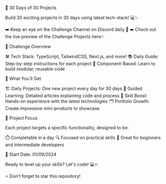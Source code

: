 🚀 30 Days of 30 Projects

Build 30 exciting projects in 30 days using latest tech-stack! 💻✨

➡️ Keep an eye on the Challenge Channel on Discord daily 👀
➡️ Check out the live preview of the Challenge Projects here✨

🎯 Challenge Overview

🛠️ Tech Stack: TypeScript, TailwindCSS, Next.js, and more!
📚 Daily Guide: Step-by-step instructions for each project
🧩 Component-Based: Learn to build modular, reusable code

🌟 What You'll Get

🏗️ Daily Projects: One new project every day for 30 days
📝 Guided Learning: Detailed articles explaining code and process
💪 Skill Boost: Hands-on experience with the latest technologies
🗂️ Portfolio Growth: Create impressive mini-products to showcase

🎨 Project Focus

Each project targets a specific functionality, designed to be:

⏱️ Completable in a day
🔍 Focused on practical skills
🚀 Great for beginners and intermediate developers

📅 Start Date: 01/09/2024

Ready to level up your skills? Let's code! 💻🔥

⭐ Don't forget to star this repository!
